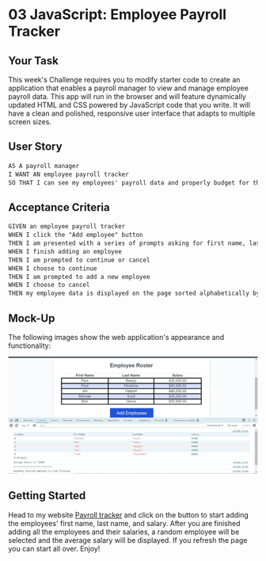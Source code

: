 # 03 JavaScript: Employee Payroll Tracker

## Your Task

This week's Challenge requires you to modify starter code to create an application that enables a payroll manager to view and manage employee payroll data. This app will run in the browser and will feature dynamically updated HTML and CSS powered by JavaScript code that you write. It will have a clean and polished, responsive user interface that adapts to multiple screen sizes.

## User Story

```md
AS A payroll manager
I WANT AN employee payroll tracker
SO THAT I can see my employees' payroll data and properly budget for the company
```

## Acceptance Criteria

```md
GIVEN an employee payroll tracker
WHEN I click the "Add employee" button
THEN I am presented with a series of prompts asking for first name, last name, and salary
WHEN I finish adding an employee
THEN I am prompted to continue or cancel
WHEN I choose to continue
THEN I am prompted to add a new employee
WHEN I choose to cancel
THEN my employee data is displayed on the page sorted alphabetically by last name, and the console shows computed and aggregated data
```

## Mock-Up

The following images show the web application's appearance and functionality:

![Shows employee information in the console of an employee payroll tracker.](Screenshot%20Payroll%20Tracker.jpg)

## Getting Started

Head to my website [Payroll tracker](https://felipe1995c.github.io/Employee-payroll-tracker/) and click on the button to start adding the employees' first name, last name, and salary. After you are finished adding all the employees and their salaries, a random employee will be selected and the average  salary will be displayed. If you refresh the page you can start all over. Enjoy!